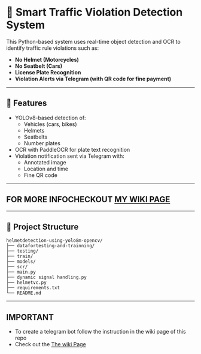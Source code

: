 # 🚦 Smart Traffic Violation Detection System

This Python-based system uses real-time object detection and OCR to identify traffic rule violations such as:
- **No Helmet (Motorcycles)**
- **No Seatbelt (Cars)**
- **License Plate Recognition**
- **Violation Alerts via Telegram (with QR code for fine payment)**

---

## 🔧 Features

- YOLOv8-based detection of:
  - Vehicles (cars, bikes)
  - Helmets
  - Seatbelts
  - Number plates
- OCR with PaddleOCR for plate text recognition
- Violation notification sent via Telegram with:
  - Annotated image
  - Location and time
  - Fine QR code

---

## FOR MORE INFOCHECKOUT [MY WIKI PAGE](https://github.com/sairam-s0/Smart-Traffic-Violation-Detection-System/wiki/telegram-bot-instructions#creating-telegram-bot)

---

## 📁 Project Structure

```text
helmetdetection-using-yolo8m-opencv/
├── datafortesting-and-trainning/
├── testing/
├── train/
├── models/
├── scr/
├── main.py
├── dynamic signal handling.py
├── helmetvc.py
├── requirements.txt
└── README.md
```
---
## IMPORTANT 
- To create a telegram bot follow the instruction in the wiki page of this repo
- Check out the [The wiki Page](https://github.com/sairam-s0/Smart-Traffic-Violation-Detection-System/wiki/telegram-bot-instructions#creating-telegram-bot)


